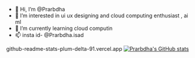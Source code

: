 - 👋 Hi, I’m @Prarbdha
- 👀 I’m interested in ui ux designing and cloud computing enthusiast , ai ml
- 🌱 I’m currently learning cloud computin
- 📫 insta id- @Prarbdha.isad

github-readme-stats-plum-delta-91.vercel.app
[![Prarbdha's GitHub stats](https://github-readme-stats-plum-delta-91.vercel.app/api?username=Prarbdha)](https://github.com/Prarbdha/github-readme-stats)


<!---
Prarbdha/Prarbdha is a ✨ special ✨ repository because its `README.md` (this file) appears on your GitHub profile.
You can click the Preview link to take a look at your changes.
--->
